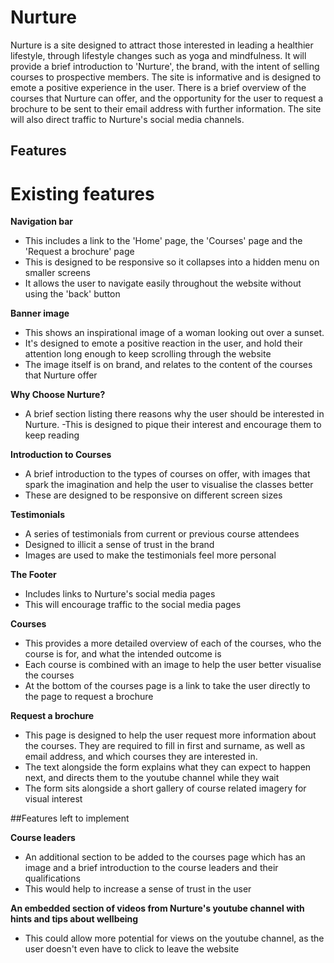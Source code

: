 # Nurture

Nurture is a site designed to attract those interested in leading a healthier lifestyle, through lifestyle changes such as yoga and mindfulness. It will provide a brief introduction to 'Nurture', the brand, with the intent of selling courses to prospective members. The site is informative and is designed to emote a positive experience in the user. There is a brief overview of the courses that Nurture can offer, and the opportunity for the user to request a brochure to be sent to their email address with further information. The site will also direct traffic to Nurture's social media channels.

## Features

# Existing features

**Navigation bar**

- This includes a link to the 'Home' page, the 'Courses' page and the 'Request a brochure' page
 - This is designed to be responsive so it collapses into a hidden menu on smaller screens
 - It allows the user to navigate easily throughout the website without using the 'back' button

**Banner image**

 - This shows an inspirational image of a woman looking out over a sunset. 
 - It's designed to emote a positive reaction in the user, and hold their attention long enough to keep scrolling through the website
 - The image itself is on brand, and relates to the content of the courses that Nurture offer

**Why Choose Nurture?**

 - A brief section listing there reasons why the user should be interested in Nurture.
 -This is designed to pique their interest and encourage them to keep reading

**Introduction to Courses**

  - A brief introduction to the types of courses on offer, with images that spark the imagination and help the user to visualise the classes better
 - These are designed to be responsive on different screen sizes

**Testimonials**

  - A series of testimonials from current or previous course attendees
  - Designed to illicit a sense of trust in the brand
  - Images are used to make the testimonials feel more personal

**The Footer**

 - Includes links to Nurture's social media pages
 - This will encourage traffic to the social media pages

**Courses**

 - This provides a more detailed overview of each of the courses, who the course is for, and what the intended outcome is
 - Each course is combined with an image to help the user better visualise the courses
 - At the bottom of the courses page is a link to take the user directly to the page to request a brochure
 
**Request a brochure**

 - This page is designed to help the user request more information about the courses. They are required to fill in first and surname, as well as email address, and which courses they are interested in.
 - The text alongside the form explains what they can expect to happen next, and directs them to the youtube channel while they wait
 - The form sits alongside a short gallery of course related imagery for visual interest

 ##Features left to implement

 **Course leaders**
 
  - An additional section to be added to the courses page which has an image and a brief introduction to the course leaders and their qualifications
  - This would help to increase a sense of trust in the user

**An embedded section of videos from Nurture's youtube channel with hints and tips about wellbeing**

 - This could allow more potential for views on the youtube channel, as the user doesn't even have to click to leave the website

 


 
 